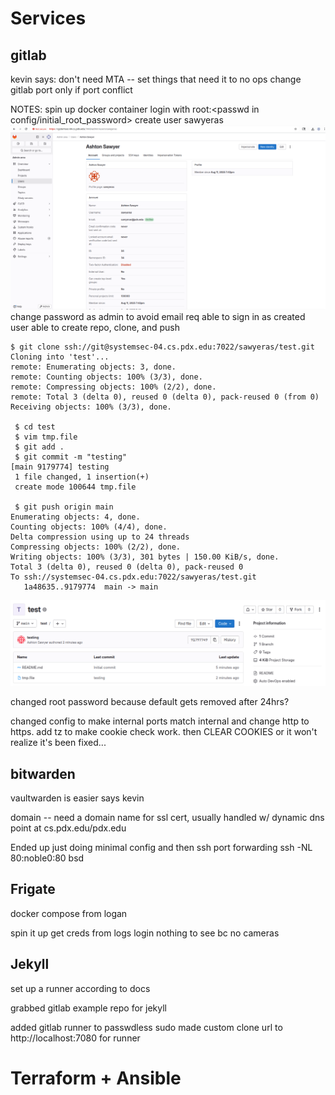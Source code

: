 # Services

## gitlab
kevin says:
    don't need MTA -- set things that need it to no ops
    change gitlab port only if port conflict

NOTES:
spin up docker container 
login with root:<passwd in config/initial_root_password>
create user sawyeras
![ user created page ](./img/gitlab-user.png)
change password as admin to avoid email req
able to sign in as created user
able to create repo, clone, and push
```
$ git clone ssh://git@systemsec-04.cs.pdx.edu:7022/sawyeras/test.git
Cloning into 'test'...
remote: Enumerating objects: 3, done.
remote: Counting objects: 100% (3/3), done.
remote: Compressing objects: 100% (2/2), done.
remote: Total 3 (delta 0), reused 0 (delta 0), pack-reused 0 (from 0)
Receiving objects: 100% (3/3), done.

 $ cd test
 $ vim tmp.file
 $ git add .
 $ git commit -m "testing"
[main 9179774] testing
 1 file changed, 1 insertion(+)
 create mode 100644 tmp.file

 $ git push origin main
Enumerating objects: 4, done.
Counting objects: 100% (4/4), done.
Delta compression using up to 24 threads
Compressing objects: 100% (2/2), done.
Writing objects: 100% (3/3), 301 bytes | 150.00 KiB/s, done.
Total 3 (delta 0), reused 0 (delta 0), pack-reused 0
To ssh://systemsec-04.cs.pdx.edu:7022/sawyeras/test.git
   1a48635..9179774  main -> main
```
![updated gitlab repo](./img/gitlab-push.png)

changed root password because default gets removed after 24hrs? 

changed config to make internal ports match internal and change http to
https. add tz to make cookie check work. then CLEAR COOKIES or it won't
realize it's been fixed...

## bitwarden
vaultwarden is easier says kevin

domain -- need a domain name for ssl cert, usually handled w/ dynamic dns
	point at cs.pdx.edu/pdx.edu

Ended up just doing minimal config and then ssh port forwarding
ssh -NL 80:noble0:80 bsd



## Frigate
docker compose from logan

spin it up
get creds from logs
login
nothing to see bc no cameras

## Jekyll
set up a runner according to docs

grabbed gitlab example repo for jekyll

added gitlab runner to passwdless sudo
made custom clone url to http://localhost:7080 for runner



# Terraform + Ansible

